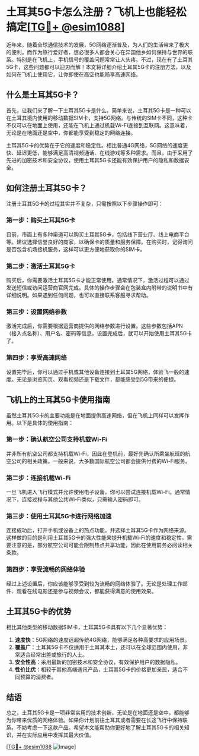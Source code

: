 # 土耳其5G卡怎么注册？飞机上也能轻松搞定[[TG💪+ @esim1088](https://t.me/s/esim1088)]

近年来，随着全球通信技术的发展，5G网络逐渐普及，为人们的生活带来了极大的便利。而作为旅行爱好者，想必很多人都会关心在异国他乡如何保持与世界的联系。特别是在飞机上，手机信号的覆盖问题常常让人头疼。不过，现在有了土耳其5G卡，这些问题都可以迎刃而解！本文将详细介绍土耳其5G卡的注册方法，以及如何在飞机上使用它，让你即使在高空也能畅享高速网络。

## 什么是土耳其5G卡？

首先，让我们来了解一下土耳其5G卡是什么。简单来说，土耳其5G卡是一种可以在土耳其境内使用的移动数据SIM卡，支持5G网络。与传统的SIM卡不同，这种卡不仅可以在地面上使用，还能在飞机上通过机载Wi-Fi连接到互联网。这意味着，无论是在地面还是空中，你都能享受到稳定的网络连接。

土耳其5G卡的优势在于它的速度和稳定性。相比普通4G网络，5G网络的速度更快、延迟更低，能够满足高清视频通话、在线游戏等多种需求。而且，由于采用了先进的加密技术和安全协议，使用土耳其5G卡还能有效保护用户的隐私和数据安全。

## 如何注册土耳其5G卡？

注册土耳其5G卡的过程其实并不复杂，只需按照以下步骤操作即可：

### 第一步：购买土耳其5G卡

目前，市面上有多种渠道可以购买土耳其5G卡，包括线下营业厅、线上电商平台等。建议选择信誉良好的商家，以确保卡的质量和服务保障。在购买时，记得询问是否包含机场接机服务，这样可以更方便地获取你的SIM卡。

### 第二步：激活土耳其5G卡

购买后，你需要激活土耳其5G卡才能正常使用。通常情况下，激活过程可以通过发送短信或访问运营商官网完成。具体的操作步骤会在包装盒内附带的说明书中有详细说明。如果遇到任何问题，也可以直接联系客服寻求帮助。

### 第三步：设置网络参数

激活完成后，你需要根据运营商提供的网络参数进行设置。这些参数包括APN（接入点名称）、用户名、密码等信息。设置完成后，就可以开始使用土耳其5G卡了。

### 第四步：享受高速网络

设置完毕后，你可以通过手机或其他设备连接到土耳其5G网络，体验飞一般的速度。无论是浏览网页、观看视频还是下载文件，都能感受到5G带来的便捷。

## 飞机上的土耳其5G卡使用指南

虽然土耳其5G卡的主要功能是在地面提供高速网络，但在飞机上同样可以发挥作用。以下是具体的使用指南：

### 第一步：确认航空公司支持机载Wi-Fi

并非所有航空公司都支持机载Wi-Fi，因此在登机前，最好先确认所乘坐航班的航空公司的相关政策。一般来说，大多数国际航空公司都会提供付费的Wi-Fi服务。

### 第二步：连接机载Wi-Fi

一旦飞机进入飞行模式并允许使用电子设备，你可以尝试连接机载Wi-Fi。通常情况下，连接过程与其他公共Wi-Fi类似，只需输入密码即可。

### 第三步：使用土耳其5G卡进行网络加速

连接成功后，打开手机或设备上的热点功能，并选择土耳其5G卡作为网络来源。这样做的目的是利用土耳其5G卡的强大性能来提升机载Wi-Fi的速度和稳定性。需要注意的是，部分航空公司可能会限制热点共享功能，因此在使用前务必阅读相关条款。

### 第四步：享受流畅的网络体验

经过上述设置后，你应该能够享受到较为流畅的网络体验了。无论是处理工作邮件、观看在线电影还是参与视频会议，都能获得满意的使用效果。

## 土耳其5G卡的优势

相比其他类型的移动数据SIM卡，土耳其5G卡具有以下几个显著优势：

1. **速度快**：5G网络的速度远超传统4G网络，能够满足各种高要求的应用场景。
2. **覆盖广**：土耳其5G卡不仅适用于土耳其本土，还可以在全球范围内使用，非常适合经常出差或旅行的人士。
3. **安全性高**：采用最新的加密技术和安全协议，有效保护用户的数据隐私。
4. **性价比优**：相较于其他高端通讯产品，土耳其5G卡的价格更加亲民，适合不同预算的消费者。

## 结语

总之，土耳其5G卡是一项非常实用的技术创新，无论是在地面还是空中，都能够为你带来优质的网络体验。如果你计划前往土耳其或者需要在长途飞行中保持联系，不妨考虑一下这款产品。希望本文能帮助你更好地了解土耳其5G卡的相关知识，并在实际应用中发挥其最大价值。

[[TG💪+ @esim1088](https://t.me/s/esim1088) ![Image](https://i.postimg.cc/4NQfJmqS/Snipaste-2025-05-13-00-14-12.png)]